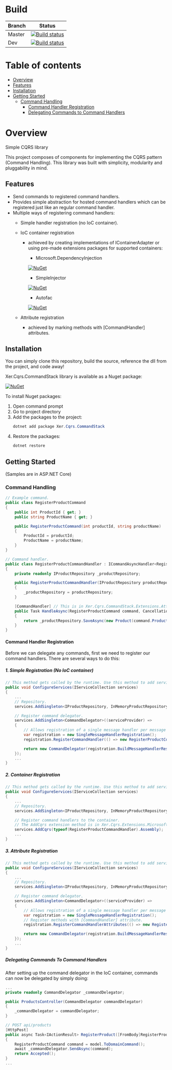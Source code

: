 # Build

| Branch | Status |
|--------|--------|
| Master | [![Build status](https://ci.appveyor.com/api/projects/status/vembx9v6mvnr24qa/branch/master?svg=true)](https://ci.appveyor.com/project/XerProjects25246/xer-cqrs-commandstack/branch/master) |
| Dev | [![Build status](https://ci.appveyor.com/api/projects/status/vembx9v6mvnr24qa/branch/dev?svg=true)](https://ci.appveyor.com/project/XerProjects25246/xer-cqrs-commandstack/branch/dev) |

# Table of contents
* [Overview](#overview)
* [Features](#features)
* [Installation](#installation)
* [Getting Started](#getting-started)
   * [Command Handling](#command-handling)
      * [Command Handler Registration](#command-handler-registration)
      * [Delegating Commands to Command Handlers](#delegating-commands-to-command-handlers)

# Overview
Simple CQRS library

This project composes of components for implementing the CQRS pattern (Command Handling). This library was built with simplicity, modularity and pluggability in mind.

## Features
* Send commands to registered command handlers.
* Provides simple abstraction for hosted command handlers which can be registered just like an regular command handler.
* Multiple ways of registering command handlers:
    * Simple handler registration (no IoC container).
    * IoC container registration 
      * achieved by creating implementations of IContainerAdapter or using pre-made extensions packages for supported containers:
        * Microsoft.DependencyInjection
        
        [![NuGet](https://img.shields.io/nuget/v/Xer.Cqrs.Extensions.Microsoft.DependencyInjection.svg)](https://www.nuget.org/packages/Xer.Cqrs.Extensions.Microsoft.DependencyInjection/)
        
        * SimpleInjector
        
        [![NuGet](https://img.shields.io/nuget/v/Xer.Cqrs.Extensions.SimpleInjector.svg)](https://www.nuget.org/packages/Xer.Cqrs.Extensions.SimpleInjector/)
        
        * Autofac
        
        [![NuGet](https://img.shields.io/nuget/v/Xer.Cqrs.Extensions.Autofac.svg)](https://www.nuget.org/packages/Xer.Cqrs.Extensions.Autofac/)
        
    * Attribute registration 
      * achieved by marking methods with [CommandHandler] attributes.

## Installation
You can simply clone this repository, build the source, reference the dll from the project, and code away!

Xer.Cqrs.CommandStack library is available as a Nuget package: 

[![NuGet](https://img.shields.io/nuget/v/Xer.Cqrs.CommandStack.svg)](https://www.nuget.org/packages/Xer.Cqrs.CommandStack/)

To install Nuget packages:
1. Open command prompt
2. Go to project directory
3. Add the packages to the project:
    ```csharp
    dotnet add package Xer.Cqrs.CommandStack
    ```
4. Restore the packages:
    ```csharp
    dotnet restore
    ```

## Getting Started
(Samples are in ASP.NET Core)

### Command Handling

```csharp
// Example command.
public class RegisterProductCommand
{
    public int ProductId { get; }
    public string ProductName { get; }

    public RegisterProductCommand(int productId, string productName) 
    {
        ProductId = productId;
        ProductName = productName;
    }
}

// Command handler.
public class RegisterProductCommandHandler : ICommandAsyncHandler<RegisterProductCommand>
{
    private readonly IProductRepository _productRepository;

    public RegisterProductCommandHandler(IProductRepository productRepository)
    {
        _productRepository = productRepository;
    }

    [CommandHandler] // This is in Xer.Cqrs.CommandStack.Extensions.Attributes. This allows the method to registered as a command handler through attribute registration.
    public Task HandleAsync(RegisterProductCommand command, CancellationToken cancellationToken = default(CancellationToken))
    {
        return _productRepository.SaveAsync(new Product(command.ProductId, command.ProductName));
    }
}
```
#### Command Handler Registration

Before we can delegate any commands, first we need to register our command handlers. There are several ways to do this:

##### 1. Simple Registration (No IoC container)
```csharp
// This method gets called by the runtime. Use this method to add services to the container.
public void ConfigureServices(IServiceCollection services)
{            
    ...
    // Repository.
    services.AddSingleton<IProductRepository, InMemoryProductRepository>();

    // Register command delegator.
    services.AddSingleton<CommandDelegator>((serviceProvider) =>
    {
        // Allows registration of a single message handler per message type.
        var registration = new SingleMessageHandlerRegistration();
        registration.RegisterCommandHandler(() => new RegisterProductCommandHandler(serviceProvider.GetRequiredService<IProductRepository>()));

        return new CommandDelegator(registration.BuildMessageHandlerResolver());
    });
    ...
}
```

##### 2. Container Registration
```csharp
// This method gets called by the runtime. Use this method to add services to the container.
public void ConfigureServices(IServiceCollection services)
{            
    ...
    // Repository.
    services.AddSingleton<IProductRepository, InMemoryProductRepository>();

    // Register command handlers to the container. 
    // The AddCqrs extension method is in Xer.Cqrs.Extensions.Microsoft.DependencyInjection package.
    services.AddCqrs(typeof(RegisterProductCommandHandler).Assembly);
    ...
}
```

##### 3. Attribute Registration
```csharp
// This method gets called by the runtime. Use this method to add services to the container.
public void ConfigureServices(IServiceCollection services)
{            
    ...
    // Repository.
    services.AddSingleton<IProductRepository, InMemoryProductRepository>();

    // Register command delegator.
    services.AddSingleton<CommandDelegator>((serviceProvider) =>
    {
        // Allows registration of a single message handler per message type.
        var registration = new SingleMessageHandlerRegistration();
        // Register methods with [CommandHandler] attribute.
        registration.RegisterCommandHandlerAttributes(() => new RegisterProductCommandHandler(serviceProvider.GetRequiredService<IProductRepository>()));

        return new CommandDelegator(registration.BuildMessageHandlerResolver());
    });
    ...
}
```

##### Delegating Commands To Command Handlers
After setting up the command delegator in the IoC container, commands can now be delegated by simply doing:
```csharp
...
private readonly CommandDelegator _commandDelegator;

public ProductsController(CommandDelegator commandDelegator)
{
    _commandDelegator = commandDelegator;
}

// POST api/products
[HttpPost]
public async Task<IActionResult> RegisterProduct([FromBody]RegisterProductCommandDto model)
{
    RegisterProductCommand command = model.ToDomainCommand();
    await _commandDelegator.SendAsync(command);
    return Accepted();
}
...
```
